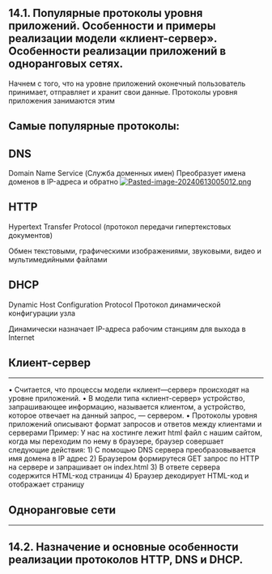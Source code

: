 ## 14.1. Популярные протоколы уровня прилoжений. Особенности и примеры реализации модели «клиент-сервер». Особенности реализации приложений в одноранговых сетях.  

Начнем с того, что на уровне приложений оконечный пользователь принимает, отправляет и хранит свои данные. Протоколы уровня приложения занимаются этим 

Самые популярные протоколы: 
---
DNS
---

Domain Name Service (Служба доменных имен)
Преобразует имена доменов в IP-адреса и обратно
[![Pasted-image-20240613005012.png](https://i.postimg.cc/6q91ZkYc/Pasted-image-20240613005012.png)](https://postimg.cc/PpR4sRGv)

HTTP
---

Hypertext Transfer Protocol (протокол передачи гипертекстовых документов)

Обмен текстовыми, графическими изображениями, звуковыми, видео и мультимедийными файлами

DHCP
---
Dynamic Host Configuration Protocol Протокол динамической конфигурации узла

Динамически назначает IP-адреса рабочим станциям для выхода в Internet

## Клиент-сервер

---

• Считается, что процессы модели «клиент—сервер» происходят на уровне приложений. 
• В модели типа «клиент-сервер» устройство, запрашивающее информацию, называется клиентом, а устройство, которое отвечает на данный запрос, — сервером. 
• Протоколы уровня приложений описывают формат запросов и ответов между клиентами и серверами
Пример: 
	У нас на хостинге лежит html файл с нашим сайтом, когда мы переходим по нему в браузере, браузер совершает следующие действия: 
	1) С помощью DNS сервера преобразовывается имя домена в IP адрес
	2) Браузером формирутеся GET запрос по HTTP на сервере и запрашивает он  index.html
	3) В ответе сервера содержится HTML-код страницы 
	4) Браузер декодирует HTML-код и отображает страницу

## Одноранговые сети 
---



## 14.2. Назначение и основные особенности реализации протоколов HTTP, DNS и DHCP.

